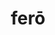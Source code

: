 ---
title: ferō
meaning: to bring
ch: twelve
pos: verb
inf: ferre
conjugation: irregular
derivative: reference
f1: yes
f: yes
---